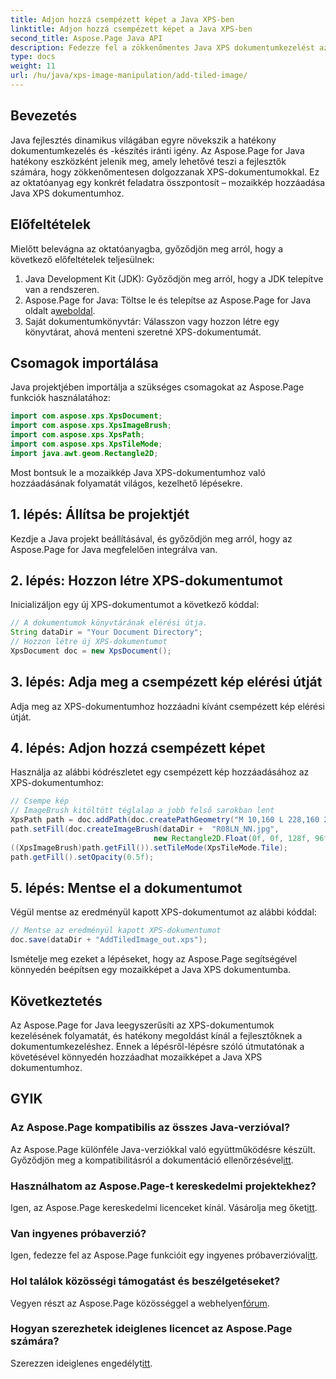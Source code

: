 ```yaml
---
title: Adjon hozzá csempézett képet a Java XPS-ben
linktitle: Adjon hozzá csempézett képet a Java XPS-ben
second_title: Aspose.Page Java API
description: Fedezze fel a zökkenőmentes Java XPS dokumentumkezelést az Aspose.Page segítségével. Ennek a lépésről-lépésre szóló útmutatónak a segítségével megtanulhatja, hogyan adhat hozzá mozaikszerű képeket.
type: docs
weight: 11
url: /hu/java/xps-image-manipulation/add-tiled-image/
---
```

## Bevezetés
Java fejlesztés dinamikus világában egyre növekszik a hatékony dokumentumkezelés és -készítés iránti igény. Az Aspose.Page for Java hatékony eszközként jelenik meg, amely lehetővé teszi a fejlesztők számára, hogy zökkenőmentesen dolgozzanak XPS-dokumentumokkal. Ez az oktatóanyag egy konkrét feladatra összpontosít – mozaikkép hozzáadása Java XPS dokumentumhoz.
## Előfeltételek
Mielőtt belevágna az oktatóanyagba, győződjön meg arról, hogy a következő előfeltételek teljesülnek:
1. Java Development Kit (JDK): Győződjön meg arról, hogy a JDK telepítve van a rendszeren.
2.  Aspose.Page for Java: Töltse le és telepítse az Aspose.Page for Java oldalt a[weboldal](https://releases.aspose.com/page/java/).
3. Saját dokumentumkönyvtár: Válasszon vagy hozzon létre egy könyvtárat, ahová menteni szeretné XPS-dokumentumát.
## Csomagok importálása
Java projektjében importálja a szükséges csomagokat az Aspose.Page funkciók használatához:
```java
import com.aspose.xps.XpsDocument;
import com.aspose.xps.XpsImageBrush;
import com.aspose.xps.XpsPath;
import com.aspose.xps.XpsTileMode;
import java.awt.geom.Rectangle2D;
```
Most bontsuk le a mozaikkép Java XPS-dokumentumhoz való hozzáadásának folyamatát világos, kezelhető lépésekre.
## 1. lépés: Állítsa be projektjét
Kezdje a Java projekt beállításával, és győződjön meg arról, hogy az Aspose.Page for Java megfelelően integrálva van.
## 2. lépés: Hozzon létre XPS-dokumentumot
Inicializáljon egy új XPS-dokumentumot a következő kóddal:
```java
// A dokumentumok könyvtárának elérési útja.
String dataDir = "Your Document Directory";
// Hozzon létre új XPS-dokumentumot
XpsDocument doc = new XpsDocument();
```
## 3. lépés: Adja meg a csempézett kép elérési útját
Adja meg az XPS-dokumentumhoz hozzáadni kívánt csempézett kép elérési útját.
## 4. lépés: Adjon hozzá csempézett képet
Használja az alábbi kódrészletet egy csempézett kép hozzáadásához az XPS-dokumentumhoz:
```java
// Csempe kép
// ImageBrush kitöltött téglalap a jobb felső sarokban lent
XpsPath path = doc.addPath(doc.createPathGeometry("M 10,160 L 228,160 228,305 10,305"));
path.setFill(doc.createImageBrush(dataDir +  "R08LN_NN.jpg",
                                new Rectangle2D.Float(0f, 0f, 128f, 96f), new Rectangle2D.Float(0f, 0f, 64f, 48f)));
((XpsImageBrush)path.getFill()).setTileMode(XpsTileMode.Tile);
path.getFill().setOpacity(0.5f);
```
## 5. lépés: Mentse el a dokumentumot
Végül mentse az eredményül kapott XPS-dokumentumot az alábbi kóddal:
```java
// Mentse az eredményül kapott XPS-dokumentumot
doc.save(dataDir + "AddTiledImage_out.xps"); 
```
Ismételje meg ezeket a lépéseket, hogy az Aspose.Page segítségével könnyedén beépítsen egy mozaikképet a Java XPS dokumentumba.
## Következtetés
Az Aspose.Page for Java leegyszerűsíti az XPS-dokumentumok kezelésének folyamatát, és hatékony megoldást kínál a fejlesztőknek a dokumentumkezeléshez. Ennek a lépésről-lépésre szóló útmutatónak a követésével könnyedén hozzáadhat mozaikképet a Java XPS dokumentumhoz.

## GYIK
### Az Aspose.Page kompatibilis az összes Java-verzióval?
 Az Aspose.Page különféle Java-verziókkal való együttműködésre készült. Győződjön meg a kompatibilitásról a dokumentáció ellenőrzésével[itt](https://reference.aspose.com/page/java/).
### Használhatom az Aspose.Page-t kereskedelmi projektekhez?
Igen, az Aspose.Page kereskedelmi licenceket kínál. Vásárolja meg őket[itt](https://purchase.aspose.com/buy).
### Van ingyenes próbaverzió?
 Igen, fedezze fel az Aspose.Page funkcióit egy ingyenes próbaverzióval[itt](https://releases.aspose.com/).
### Hol találok közösségi támogatást és beszélgetéseket?
 Vegyen részt az Aspose.Page közösséggel a webhelyen[fórum](https://forum.aspose.com/c/page/39).
### Hogyan szerezhetek ideiglenes licencet az Aspose.Page számára?
 Szerezzen ideiglenes engedélyt[itt](https://purchase.aspose.com/temporary-license/).